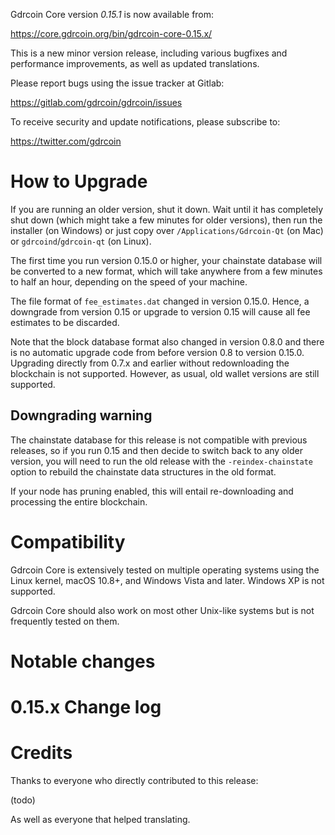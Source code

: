 Gdrcoin Core version *0.15.1* is now available from:

  <https://core.gdrcoin.org/bin/gdrcoin-core-0.15.x/>

This is a new minor version release, including various bugfixes and
performance improvements, as well as updated translations.

Please report bugs using the issue tracker at Gitlab:

  <https://gitlab.com/gdrcoin/gdrcoin/issues>

To receive security and update notifications, please subscribe to:

  <https://twitter.com/gdrcoin>

How to Upgrade
==============

If you are running an older version, shut it down. Wait until it has completely
shut down (which might take a few minutes for older versions), then run the 
installer (on Windows) or just copy over `/Applications/Gdrcoin-Qt` (on Mac)
or `gdrcoind`/`gdrcoin-qt` (on Linux).

The first time you run version 0.15.0 or higher, your chainstate database will
be converted to a new format, which will take anywhere from a few minutes to
half an hour, depending on the speed of your machine.

The file format of `fee_estimates.dat` changed in version 0.15.0. Hence, a
downgrade from version 0.15 or upgrade to version 0.15 will cause all fee
estimates to be discarded.

Note that the block database format also changed in version 0.8.0 and there is no
automatic upgrade code from before version 0.8 to version 0.15.0. Upgrading
directly from 0.7.x and earlier without redownloading the blockchain is not supported.
However, as usual, old wallet versions are still supported.

Downgrading warning
-------------------

The chainstate database for this release is not compatible with previous
releases, so if you run 0.15 and then decide to switch back to any
older version, you will need to run the old release with the `-reindex-chainstate`
option to rebuild the chainstate data structures in the old format.

If your node has pruning enabled, this will entail re-downloading and
processing the entire blockchain.

Compatibility
==============

Gdrcoin Core is extensively tested on multiple operating systems using
the Linux kernel, macOS 10.8+, and Windows Vista and later. Windows XP is not supported.

Gdrcoin Core should also work on most other Unix-like systems but is not
frequently tested on them.


Notable changes
===============

0.15.x Change log
=================


Credits
=======

Thanks to everyone who directly contributed to this release:

(todo)

As well as everyone that helped translating.
